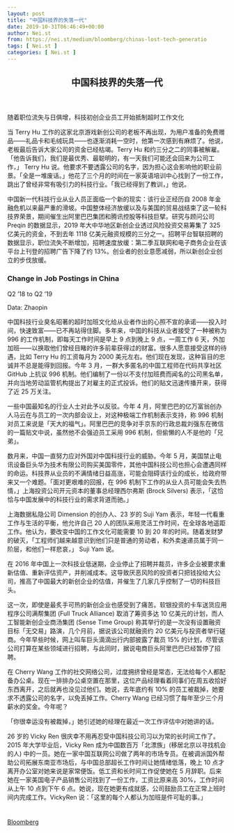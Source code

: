```yaml
---
layout: post
title: "中国科技界的失落一代"
date: 2019-10-31T06:46:49+00:00
author: Nei.st
from: https://nei.st/medium/bloomberg/chinas-lost-tech-generatio
tags: [ Nei.st ]
categories: [ Nei.st ]
---
```


<article class="post-7794 post type-post status-publish format-standard hentry category-bloomberg" id="post-7794">
 <header class="page-header medium Archives">
  <div class="page-header__image">
  </div>
  <div class="page-header__content">
   <h1 class="page-title text-align-center">
    中国科技界的失落一代
   </h1>
  </div>
 </header>
 <div class="entry-content aesop-entry-content" id="post-7794-content">
  <link as="font" crossorigin="anonymous" href="//cdn.jsdelivr.net/gh/0nd1jyU39XQ/_/glyph/font-face/0uIzqoZjSuJfvSBnvgXTcApMtcVhMcpr.woff" rel="preload" type="font/woff"/>
  <link as="font" crossorigin="anonymous" href="//cdn.jsdelivr.net/gh/0nd1jyU39XQ/_/glyph/font-face/1sTnSLZWDKucPX6SAk.woff" rel="preload" type="font/woff"/>
  <p class="blog-post__description">
   随着职位流失与日俱增，科技初创企业员工开始抵制超时工作文化
  </p>
  <span id="more-7794">
  </span>
  <p>
   当 Terry Hu 工作的这家北京游戏新创公司的老板不再出现，为用户准备的免费赠品——礼品卡和毛绒玩具——也逐渐消耗一空时，他第一次感到有麻烦了。他说，老板最后告诉大家公司的资金已经枯竭。Terry Hu 和约三分之二的同事被解雇。「他告诉我们，我们是最优秀、最聪明的，有一天我们可能还会回来为公司工作，」 Terry Hu 说。他要求不要透露公司的名字，因为担心这会影响他的职业前景。「全是一堆废话。」他花了三个月的时间在一家英语培训中心找到了一份工作，跳出了曾经非常有吸引力的科技行业。「我已经得到了教训，」他说。
  </p>
  <p>
   中国新一代科技行业从业人员正面临一个新的现实：该行业正经历自 2008 年金融危机以来最严重的滑坡。中国整体经济放缓以及与美国的贸易战结束了这一轮科技界荣景，期间催生出阿里巴巴集团和腾讯控股等科技巨擘。研究与顾问公司 Preqin 的数据显示，2019 年大中华地区新创企业透过风险投资交易筹集了 325 亿美元的资金，不到去年 1118 亿美元融资规模的三分之一。招聘平台智联招聘的数据显示，职位流失不断增加，招聘速度放缓：第二季互联网和电子商务企业在该平台上刊登的招聘广告下降了约 13%。创业者的创业意愿减弱，所以新创企业创立的步伐放缓。
  </p>
  <div class="container img toaster">
   <link href="https://a-1257226215.file.myqcloud.com/graphics/bloomberg/toaster/toaster-charts/css/bizweek.css" rel="stylesheet" type="text/css"/>
   <h3 class="chart__title">
    Change in Job Postings in China
   </h3>
   <p class="chart__subtitle">
    Q2 ’18 to Q2 ’19
   </p>
   <div class="toaster-iframe">
    <div class="toaster-chart toaster-theme-bizweek" id="target">
    </div>
   </div>
   <p class="chart__source">
    Data: Zhaopin
   </p>
  </div>
  <p>
   中国科技行业臭名昭著的超时加班文化给从业者作出的心照不宣的承诺——投入时间，快速致富——已不再站得住脚。多年来，中国的科技从业者接受了一种被称为 996 的工作机制，即每天工作时间是早上 9 点到晚上 9 点，一周工作 6 天，外加加班——以换取他们曾经目睹的许多前辈获得过的财富。很多人愿意接受这样的待遇，比如 Terry Hu 的工资每月为 2000 美元左右。他们现在发现，这种盲目的忠诚并不总是能得到回报。今年 3 月，一群大多匿名的中国工程师在代码共享社区 GitHub 上抗议 996 机制。他们编制了一份以不支付加班费而闻名的公司黑名单，并向当地劳动监管机构提出了对雇主的正式投诉。他们的贴文迅速传播开来，获得了近 25 万关注。
  </p>
  <div class="code-block code-block-1" style="margin: 8px 0; clear: both;">
   <div class="container ads_KbHEVhh8Rw">
    <div class="card card--blog post-sidebar">
     <div class="card-body">
      <div class="logo_ngcontent-kty-0">
      </div>
      <div class="iframe-blocker U6XAMK63Vh00WqvF2BacIQ">
       <div class="background-h60B">
       </div>
       <div class="WumZiPCS4MeMw4pxQ">
       </div>
      </div>
     </div>
     <div class="card-footer">
      <div class="card-footer-wrapper" layout="row bottom-left">
      </div>
     </div>
    </div>
   </div>
  </div>
  <p>
   一些中国最知名的行业人士对此予以反驳。今年 4 月，阿里巴巴的亿万富翁创办人马云在与员工的一次内部会议上，对这种极端工作机制表示支持，称 996 机制对员工来说是「天大的福气」。阿里巴巴的竞争对手京东的行政总裁刘强东在微信的一篇贴文中说，虽然他不会强迫员工采用 996 机制，但偷懒的人不是他的「兄弟」。
  </p>
  <p>
   数月来，中国一直努力应对外国对中国科技行业的威胁。今年 5 月，美国禁止电讯设备巨头华为技术有限公司购买美国零件，其他中国科技公司也担心会遭遇同样的命运。科技界从业员的不满情绪日益高涨，可能会阻碍该行业的成长，给政府带来又一个难题。「面对更艰难的回报，在 996 机制下工作的从业人员可能会失去热情，」上海投资公司开元资本的董事总经理西尔弗斯 (Brock Silvers) 表示，「这恰恰与中国发展中的科技行业的需求背道而驰。」
  </p>
  <p>
   上海数据私隐公司 Dimension 的创办人、23 岁的 Suji Yam 表示，年轻一代看重工作与生活的平衡，他允许自己 20 人的团队采用灵活工作时间，在全球各地遥距工作。他认为，要改变中国的工作文化可能需要 10 到 20 年的时间。随着发财梦的破灭，「工程师们越来越意识到他们只是普通的劳动者，和外卖速递员属于同一阶层，和他们一样悲哀，」 Suji Yam 说。
  </p>
  <p>
   在 2016 年中国上一次科技业低迷期，企业停止了招聘并裁员，许多企业被要求重新估值、重新评估资产，并削减成本。这导致厌恶风险的投资者只把钱投给大公司，推高了中国最大的新创企业的估值，并催生了几家几乎控制了一切的科技巨头。
  </p>
  <p>
   这一次，即使是最炙手可热的新创企业也感受到了痛苦。软银投资的卡车送货应用程序公司满帮集团 (Full Truck Alliance) 取消了筹资多达 10 亿美元的计划，而人工智能新创企业商汤集团 (Sense Time Group) 称其举行的是一次没有设置融资目标「无交易」路演，几个月前，据说该公司就融资约 20 亿美元与投资者举行磋商。今年早些时候，网上叫车巨头滴滴出行内部披露了裁员 15% 的计划，尽管该公司打算在某些领域进行招聘，与此同时，据说电商巨头阿里巴巴已经暂停了招聘。
  </p>
  <p>
   在 Cherry Wang 工作的社交网络公司，过度拥挤曾经是常态，无法给每个人都配备办公桌。现在一排排办公桌空置在那里，这位产品经理看着同事们在周五收拾好东西离开，之后就再也没见过他们。她说，去年底约有 10% 的员工被裁掉，她要求不透露公司的名字，以免丢掉工作。Cherry Wang 已经习惯了每年至少三个月薪水的奖金。今年呢？
  </p>
  <div class="code-block code-block-1" style="margin: 8px 0; clear: both;">
   <div class="container ads_KbHEVhh8Rw">
    <div class="card card--blog post-sidebar">
     <div class="card-body">
      <div class="logo_ngcontent-kty-0">
      </div>
      <div class="iframe-blocker U6XAMK63Vh00WqvF2BacIQ">
       <div class="background-h60B">
       </div>
       <div class="WumZiPCS4MeMw4pxQ">
       </div>
      </div>
     </div>
     <div class="card-footer">
      <div class="card-footer-wrapper" layout="row bottom-left">
      </div>
     </div>
    </div>
   </div>
  </div>
  <p>
   「你很幸运没有被裁掉，」她引述她的经理在最近一次工作评估中对她讲的话。
  </p>
  <p>
   26 岁的 Vicky Ren 很庆幸不用再忍受中国科技公司习以为常的长时间工作了。2015 年大学毕业后，Vicky Ren 成为中国数百万「北漂族」(移居北京以寻找机会的人) 中的一员。她在一家中国互联网公司做了两年的市场专员。在被调派国外帮助公司拓展东南亚市场后，与中国总部超长工作时间让她情绪低落，晚上 10 点才离开办公室对她来说是家常便饭。低工资和长时间工作促使她在 5 月辞职。后来她在一家美国电子产品销售公司找到了一份工作，工资比原来高 30%，工作时间从上午 10 点到下午 6 点。她说，现在她更有成就感，公司鼓励员工在正常上班时间内完成工作。VickyRen 说：「这里的每个人都认为加班是件可耻的事。」
  </p>
  <div class="container qyoLgsBMfk2RyP6PZqEQUQ">
   <div class="TA9FsqtAclEQEnnC">
    <a class="q9pBoz6iftkg" href="https://nei.st/medium/bloomberg-businessweek?source=https://www.bloomberg.com/news/articles/2019-10-08/china-s-tech-workers-are-pushing-back-against-the-996-schedule">
     <div class="ISq0AssRMiRdK46s31e1tA">
      <div class="VBC0sS11TRzyNj7ur4DqLQ">
      </div>
     </div>
    </a>
   </div>
  </div>
  <div class="code-block code-block-2" style="margin: 8px 0; clear: both;">
   <br/>
   <div class="container ads_KbHEVhh8Rw">
    <div class="card card--blog post-sidebar">
     <div class="card-body">
      <div class="logo_ngcontent-kty-0">
      </div>
      <div class="iframe-blocker U6XAMK63Vh00WqvF2BacIQ">
       <div class="background-h60B">
       </div>
       <div class="WumZiPCS4MeMw4pxQ">
       </div>
      </div>
     </div>
     <div class="card-footer">
      <div class="card-footer-wrapper" layout="row bottom-left">
      </div>
     </div>
    </div>
   </div>
  </div>
 </div>
 <footer class="entry-footer">
  <div class="categories icon-link">
   <a href="https://nei.st/category/medium/bloomberg" rel="category tag">
    Bloomberg
   </a>
  </div>
 </footer>
</article>

